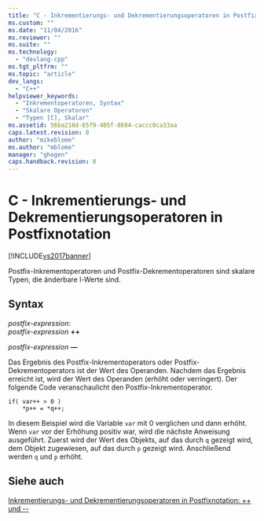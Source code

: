 ```yaml
---
title: "C - Inkrementierungs- und Dekrementierungsoperatoren in Postfixnotation | Microsoft Docs"
ms.custom: ""
ms.date: "11/04/2016"
ms.reviewer: ""
ms.suite: ""
ms.technology: 
  - "devlang-cpp"
ms.tgt_pltfrm: ""
ms.topic: "article"
dev_langs: 
  - "C++"
helpviewer_keywords: 
  - "Inkrementoperatoren, Syntax"
  - "Skalare Operatoren"
  - "Typen [C], Skalar"
ms.assetid: 56ba218d-65f9-405f-8684-caccc0ca33aa
caps.latest.revision: 8
author: "mikeblome"
ms.author: "mblome"
manager: "ghogen"
caps.handback.revision: 8
---
```

# C - Inkrementierungs- und Dekrementierungsoperatoren in Postfixnotation
[!INCLUDE[vs2017banner](../assembler/inline/includes/vs2017banner.md)]

Postfix\-Inkrementoperatoren und Postfix\-Dekrementoperatoren sind skalare Typen, die änderbare l\-Werte sind.  
  
## Syntax  
 *postfix\-expression*:  
 *postfix\-expression*  **\+\+**  
  
 *postfix\-expression*  **––**  
  
 Das Ergebnis des Postfix\-Inkrementoperators oder Postfix\-Dekrementoperators ist der Wert des Operanden.  Nachdem das Ergebnis erreicht ist, wird der Wert des Operanden \(erhöht oder verringert\).  Der folgende Code veranschaulicht den Postfix\-Inkrementoperator.  
  
```  
if( var++ > 0 )  
    *p++ = *q++;  
```  
  
 In diesem Beispiel wird die Variable `var` mit 0 verglichen und dann erhöht.  Wenn `var` vor der Erhöhung positiv war, wird die nächste Anweisung ausgeführt.  Zuerst wird der Wert des Objekts, auf das durch `q` gezeigt wird, dem Objekt zugewiesen, auf das durch `p` gezeigt wird.  Anschließend werden `q` und `p` erhöht.  
  
## Siehe auch  
 [Inkrementierungs\- und Dekrementierungsoperatoren in Postfixnotation: \+\+ und \-\-](../cpp/postfix-increment-and-decrement-operators-increment-and-decrement.md)